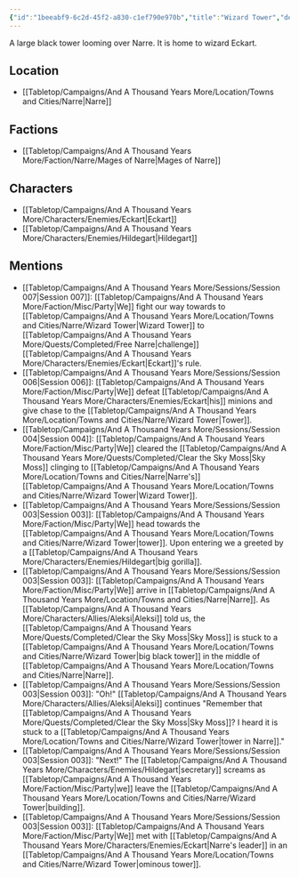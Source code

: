 ```yaml
---
{"id":"1beeabf9-6c2d-45f2-a830-c1ef790e970b","title":"Wizard Tower","description":"A large black tower looming over Narre. It is home to wizard Eckart.","isCurrentLocation":false,"publish":true,"date_created":"Tuesday, February 28th 2023, 1:45:15 pm","date_modified":"Friday, April 19th 2024, 6:51:13 pm","cssclasses":["mado-heading"],"path":"Tabletop/Campaigns/And A Thousand Years More/Location/Towns and Cities/Narre/Wizard Tower.md","permalink":"/tabletop/campaigns/and-a-thousand-years-more/location/towns-and-cities/narre/wizard-tower/","PassFrontmatter":true}
---
```



A large black tower looming over Narre. It is home to wizard Eckart.

## Location

- [[Tabletop/Campaigns/And A Thousand Years More/Location/Towns and Cities/Narre\|Narre]]

## Factions

- [[Tabletop/Campaigns/And A Thousand Years More/Faction/Narre/Mages of Narre\|Mages of Narre]]

## Characters

- [[Tabletop/Campaigns/And A Thousand Years More/Characters/Enemies/Eckart\|Eckart]]
- [[Tabletop/Campaigns/And A Thousand Years More/Characters/Enemies/Hildegart\|Hildegart]]

## Mentions

- [[Tabletop/Campaigns/And A Thousand Years More/Sessions/Session 007\|Session 007]]: [[Tabletop/Campaigns/And A Thousand Years More/Faction/Misc/Party\|We]] fight our way towards to [[Tabletop/Campaigns/And A Thousand Years More/Location/Towns and Cities/Narre/Wizard Tower\|Wizard Tower]] to [[Tabletop/Campaigns/And A Thousand Years More/Quests/Completed/Free Narre\|challenge]] [[Tabletop/Campaigns/And A Thousand Years More/Characters/Enemies/Eckart\|Eckart]]'s rule.
- [[Tabletop/Campaigns/And A Thousand Years More/Sessions/Session 006\|Session 006]]: [[Tabletop/Campaigns/And A Thousand Years More/Faction/Misc/Party\|We]] defeat [[Tabletop/Campaigns/And A Thousand Years More/Characters/Enemies/Eckart\|his]] minions and give chase to the [[Tabletop/Campaigns/And A Thousand Years More/Location/Towns and Cities/Narre/Wizard Tower\|Tower]].
- [[Tabletop/Campaigns/And A Thousand Years More/Sessions/Session 004\|Session 004]]: [[Tabletop/Campaigns/And A Thousand Years More/Faction/Misc/Party\|We]] cleared the [[Tabletop/Campaigns/And A Thousand Years More/Quests/Completed/Clear the Sky Moss\|Sky Moss]] clinging to [[Tabletop/Campaigns/And A Thousand Years More/Location/Towns and Cities/Narre\|Narre's]] [[Tabletop/Campaigns/And A Thousand Years More/Location/Towns and Cities/Narre/Wizard Tower\|Wizard Tower]].
- [[Tabletop/Campaigns/And A Thousand Years More/Sessions/Session 003\|Session 003]]: [[Tabletop/Campaigns/And A Thousand Years More/Faction/Misc/Party\|We]] head towards the [[Tabletop/Campaigns/And A Thousand Years More/Location/Towns and Cities/Narre/Wizard Tower\|tower]]. Upon entering we a greeted by a [[Tabletop/Campaigns/And A Thousand Years More/Characters/Enemies/Hildegart\|big gorilla]].
- [[Tabletop/Campaigns/And A Thousand Years More/Sessions/Session 003\|Session 003]]: [[Tabletop/Campaigns/And A Thousand Years More/Faction/Misc/Party\|We]] arrive in [[Tabletop/Campaigns/And A Thousand Years More/Location/Towns and Cities/Narre\|Narre]]. As [[Tabletop/Campaigns/And A Thousand Years More/Characters/Allies/Aleksi\|Aleksi]] told us, the [[Tabletop/Campaigns/And A Thousand Years More/Quests/Completed/Clear the Sky Moss\|Sky Moss]] is stuck to a [[Tabletop/Campaigns/And A Thousand Years More/Location/Towns and Cities/Narre/Wizard Tower\|big black tower]] in the middle of [[Tabletop/Campaigns/And A Thousand Years More/Location/Towns and Cities/Narre\|Narre]].
- [[Tabletop/Campaigns/And A Thousand Years More/Sessions/Session 003\|Session 003]]: "Oh!" [[Tabletop/Campaigns/And A Thousand Years More/Characters/Allies/Aleksi\|Aleksi]] continues "Remember that [[Tabletop/Campaigns/And A Thousand Years More/Quests/Completed/Clear the Sky Moss\|Sky Moss]]? I heard it is stuck to a [[Tabletop/Campaigns/And A Thousand Years More/Location/Towns and Cities/Narre/Wizard Tower\|tower in Narre]]."
- [[Tabletop/Campaigns/And A Thousand Years More/Sessions/Session 003\|Session 003]]: "Next!" The [[Tabletop/Campaigns/And A Thousand Years More/Characters/Enemies/Hildegart\|secretary]] screams as [[Tabletop/Campaigns/And A Thousand Years More/Faction/Misc/Party\|we]] leave the [[Tabletop/Campaigns/And A Thousand Years More/Location/Towns and Cities/Narre/Wizard Tower\|building]].
- [[Tabletop/Campaigns/And A Thousand Years More/Sessions/Session 003\|Session 003]]: [[Tabletop/Campaigns/And A Thousand Years More/Faction/Misc/Party\|We]] met with [[Tabletop/Campaigns/And A Thousand Years More/Characters/Enemies/Eckart\|Narre's leader]] in an [[Tabletop/Campaigns/And A Thousand Years More/Location/Towns and Cities/Narre/Wizard Tower\|ominous tower]].

